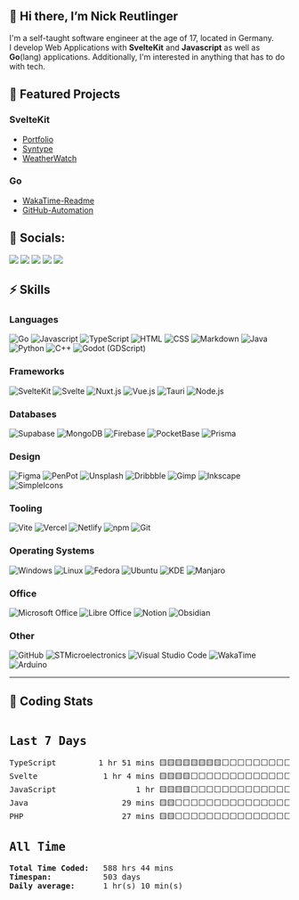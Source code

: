 ## 👋 Hi there, I’m Nick Reutlinger

I'm a self-taught software engineer at the age of 17, located in Germany.  
I develop Web Applications with **SvelteKit** and **Javascript** as well as **Go**(lang) applications. Additionally, I'm interested in anything that has to do with tech.

## 🚀 Featured Projects

### SvelteKit

-   [Portfolio](https://nickreutlinger.de)
-   [Syntype](https://syntype.vercel.app)
-   [WeatherWatch](https://weatherwatch.vercel.app/)

### Go

-   [WakaTime-Readme](https://github.com/NickRTR/WakaTime-Readme)
-   [GitHub-Automation](https://github.com/NickRTR/GitHub-Automation)

## 💬 Socials:

<a href="https://twitter.com/nick_reutlinger"><img src="https://img.shields.io/badge/Twitter-1DA1F2?style=for-the-badge&logo=twitter&logoColor=white"></a>
<a href="https://github.com/NickRTR"><img src="https://img.shields.io/badge/GitHub-100000?style=for-the-badge&logo=github&logoColor=white"></a>
<a href="https://www.linkedin.com/in/nick-reutlinger-9a89ab236/"><img src="https://img.shields.io/badge/LinkedIn-0077B5?style=for-the-badge&logo=linkedin&logoColor=white"></a>
<a href="https://stackoverflow.com/users/17878912/nickrtr"><img src="https://img.shields.io/badge/Stack_Overflow-FE7A16?style=for-the-badge&logo=stack-overflow&logoColor=white"></a>
<a href="https://nickreutlinger.itch.io"><img src="https://img.shields.io/badge/Itch.io-FA5C5C?style=for-the-badge&logo=itchdotio&logoColor=white"></a>

## ⚡ Skills

<!--Skill-Badge-Action-Start-->

### Languages

<img alt="Go" src="https://img.shields.io/badge/go-00ADD8?style=for-the-badge&logo=go&logoColor=FFFFFF"/> <img alt="Javascript" src="https://img.shields.io/badge/JavaScript-F7DF1E?style=for-the-badge&logo=JavaScript&logoColor=000000"/> <img alt="TypeScript" src="https://img.shields.io/badge/TypeScript-3178C6?style=for-the-badge&logo=TypeScript&logoColor=FFFFFF"/> <img alt="HTML" src="https://img.shields.io/badge/HTML5-E34F26?style=for-the-badge&logo=html5&logoColor=white"/> <img alt="CSS" src="https://img.shields.io/badge/CSS3-1572B6?style=for-the-badge&logo=css3&logoColor=white"/> <img alt="Markdown" src="https://img.shields.io/badge/Markdown-000000?style=for-the-badge&logo=markdown&logoColor=white"/> <img alt="Java" src="https://img.shields.io/badge/Java-ED8B00?style=for-the-badge&logo=java&logoColor=white"/> <img alt="Python" src="https://img.shields.io/badge/Python-3776AB?style=for-the-badge&logo=Python&logoColor=FFFFFF"/> <img alt="C++" src="https://img.shields.io/badge/C%2B%2B-00599C?style=for-the-badge&logo=c%2B%2B&logoColor=white"/> <img alt="Godot (GDScript)" src="https://img.shields.io/badge/Godot-478CBF?style=for-the-badge&logo=GodotEngine&logoColor=white"/> 
### Frameworks

<img alt="SvelteKit" src="https://img.shields.io/badge/SvelteKit-FF3E00?style=for-the-badge&logo=svelte&logoColor=white"/> <img alt="Svelte" src="https://img.shields.io/badge/Svelte-4A4A55?style=for-the-badge&logo=svelte&logoColor=FF3E00"/> <img alt="Nuxt.js" src="https://img.shields.io/badge/Nuxt.js-00DC82?style=for-the-badge&logo=Nuxt.js&logoColor=FFFFFF"/> <img alt="Vue.js" src="https://img.shields.io/badge/Vue.js-4FC08D?style=for-the-badge&logo=Vue.js&logoColor=000000"/> <img alt="Tauri" src="https://img.shields.io/badge/Tauri-FFC131?style=for-the-badge&logo=Tauri&logoColor=white"/> <img alt="Node.js" src="https://img.shields.io/badge/Node.js-339933?style=for-the-badge&logo=nodedotjs&logoColor=white"/> 
### Databases

<img alt="Supabase" src="https://img.shields.io/badge/Supabase-3ECF8E?style=for-the-badge&logo=Supabase&logoColor=000000"/> <img alt="MongoDB" src="https://img.shields.io/badge/MongoDB-4EA94B?style=for-the-badge&logo=mongodb&logoColor=white"/> <img alt="Firebase" src="https://img.shields.io/badge/firebase-ffca28?style=for-the-badge&logo=firebase&logoColor=black"/> <img alt="PocketBase" src="https://img.shields.io/badge/PocketBase-B8DBE4?style=for-the-badge&logo=PocketBase&logoColor=000000"/> <img alt="Prisma" src="https://img.shields.io/badge/Prisma-2D3748?style=for-the-badge&logo=Prisma&logoColor=FFFFFF"/> 
### Design

<img alt="Figma" src="https://img.shields.io/badge/Figma-F24E1E?style=for-the-badge&logo=figma&logoColor=white"/> <img alt="PenPot" src="https://img.shields.io/badge/Penpot-FFFFFF?style=for-the-badge&logo=Penpot&logoColor=000000"/> <img alt="Unsplash" src="https://img.shields.io/badge/Unsplash-000000?style=for-the-badge&logo=Unsplash&logoColor=white"/> <img alt="Dribbble" src="https://img.shields.io/badge/Dribbble-EA4C89?style=for-the-badge&logo=dribbble&logoColor=white"/> <img alt="Gimp" src="https://img.shields.io/badge/gimp-5C5543?style=for-the-badge&logo=gimp&logoColor=white"/> <img alt="Inkscape" src="https://img.shields.io/badge/Inkscape-000000?style=for-the-badge&logo=Inkscape&logoColor=white"/> <img alt="SimpleIcons" src="https://img.shields.io/badge/Simple Icons-FFFFFF?style=for-the-badge&logo=Simple Icons&logoColor=111111"/> 
### Tooling

<img alt="Vite" src="https://img.shields.io/badge/Vite-B73BFE?style=for-the-badge&logo=vite&logoColor=FFD62E"/> <img alt="Vercel" src="https://img.shields.io/badge/Vercel-000000?style=for-the-badge&logo=vercel&logoColor=white"/> <img alt="Netlify" src="https://img.shields.io/badge/Netlify-00C7B7?style=for-the-badge&logo=netlify&logoColor=white"/> <img alt="npm" src="https://img.shields.io/badge/npm-CB3837?style=for-the-badge&logo=npm&logoColor=white"/> <img alt="Git" src="https://img.shields.io/badge/GIT-E44C30?style=for-the-badge&logo=git&logoColor=white"/> 
### Operating Systems

<img alt="Windows" src="https://img.shields.io/badge/Windows-0078D6?style=for-the-badge&logo=windows&logoColor=white"/> <img alt="Linux" src="https://img.shields.io/badge/Linux-FCC624?style=for-the-badge&logo=linux&logoColor=black"/> <img alt="Fedora" src="https://img.shields.io/badge/Fedora-294172?style=for-the-badge&logo=fedora&logoColor=white"/> <img alt="Ubuntu" src="https://img.shields.io/badge/Ubuntu-E95420?style=for-the-badge&logo=ubuntu&logoColor=white"/> <img alt="KDE" src="https://img.shields.io/badge/kde-1D99F3?style=for-the-badge&logo=kde&logoColor=FFFFFF"/> <img alt="Manjaro" src="https://img.shields.io/badge/manjaro-35BF5C?style=for-the-badge&logo=manjaro&logoColor=white"/> 
### Office

<img alt="Microsoft Office" src="https://img.shields.io/badge/Microsoft_Office-D83B01?style=for-the-badge&logo=microsoft-office&logoColor=white"/> <img alt="Libre Office" src="https://img.shields.io/badge/LibreOffice-18A303?style=for-the-badge&logo=LibreOffice&logoColor=white"/> <img alt="Notion" src="https://img.shields.io/badge/Notion-000000?style=for-the-badge&logo=notion&logoColor=white"/> <img alt="Obsidian" src="https://img.shields.io/badge/Obsidian-FFFFFF?style=for-the-badge&logo=Obsidian&logoColor=483699"/> 
### Other

<img alt="GitHub" src="https://img.shields.io/badge/GitHub-100000?style=for-the-badge&logo=github&logoColor=white"/> <img alt="STMicroelectronics" src="https://img.shields.io/badge/STMicroelectronics-03234B?style=for-the-badge&logo=STMicroelectronics&logoColor=FFFFFF"/> <img alt="Visual Studio Code" src="https://img.shields.io/badge/Visual_Studio_Code-0078D4?style=for-the-badge&logo=visual%20studio%20code&logoColor=white"/> <img alt="WakaTime" src="https://img.shields.io/badge/WakaTime-000000?style=for-the-badge&logo=WakaTime&logoColor=white"/> <img alt="Arduino" src="https://img.shields.io/badge/Arduino-00979D?style=for-the-badge&logo=Arduino&logoColor=FFFFFF"/> 
<!--Skill-Badge-Action-End-->

---

## 📅 Coding Stats

<!--WakaTime-Start-->
<pre><h2>Last 7 Days</h2>TypeScript         1 hr 51 mins 🟨🟨🟨🟨🟨🟨🟨🟨⬜⬜⬜⬜⬜⬜⬜⬜⬜⬜⬜⬜⬜⬜⬜⬜⬜  33.33 %</br>Svelte              1 hr 4 mins 🟨🟨🟨🟨⬜⬜⬜⬜⬜⬜⬜⬜⬜⬜⬜⬜⬜⬜⬜⬜⬜⬜⬜⬜⬜  19.34 %</br>JavaScript                 1 hr 🟨🟨🟨🟨⬜⬜⬜⬜⬜⬜⬜⬜⬜⬜⬜⬜⬜⬜⬜⬜⬜⬜⬜⬜⬜  18.02 %</br>Java                    29 mins 🟨🟨⬜⬜⬜⬜⬜⬜⬜⬜⬜⬜⬜⬜⬜⬜⬜⬜⬜⬜⬜⬜⬜⬜⬜   8.81 %</br>PHP                     27 mins 🟨🟨⬜⬜⬜⬜⬜⬜⬜⬜⬜⬜⬜⬜⬜⬜⬜⬜⬜⬜⬜⬜⬜⬜⬜   8.20 %</br><h2>All Time</h2><strong>Total Time Coded:   </strong>588 hrs 44 mins</br><strong>Timespan:           </strong>503 days</br><strong>Daily average:      </strong>1 hr(s) 10 min(s)</pre>
<!--WakaTime-End-->
